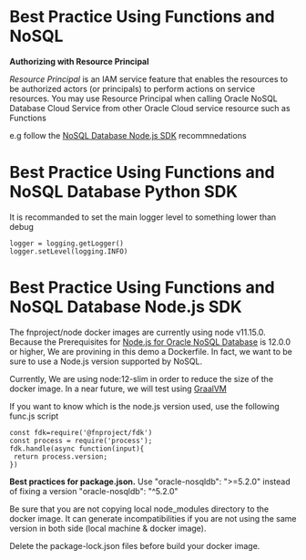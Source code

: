 # Best Practice Using Functions and NoSQL

**Authorizing with Resource Principal**

*Resource Principal* is an IAM service feature that enables the resources to
be authorized actors (or principals) to perform actions on service resources.
You may use Resource Principal when calling Oracle NoSQL Database Cloud
Service from other Oracle Cloud service resource such as Functions

e.g follow the [NoSQL Database Node.js SDK](https://github.com/oracle/nosql-node-sdk/blob/master/doc/guides/connect-cloud.md) recommnedations

# Best Practice Using Functions and NoSQL Database Python SDK

It is recommanded to set the main logger level to something lower than debug 
````
logger = logging.getLogger()
logger.setLevel(logging.INFO)
````

# Best Practice Using Functions and NoSQL Database Node.js SDK

The fnproject/node docker images are currently using node v11.15.0. Because the Prerequisites for [Node.js for Oracle NoSQL Database](https://github.com/oracle/nosql-node-sdk/blob/master/README.md) is 12.0.0 or higher, We are provining in this demo a Dockerfile. In fact, we want to be sure to use a Node.js version supported by NoSQL.

Currently, We are using node:12-slim in order to reduce the size of the docker image. In a near future, we will test using [GraalVM](https://www.graalvm.org/)

If you want to know which is the node.js version used, use the following func.js script

```` 
const fdk=require('@fnproject/fdk')
const process = require('process');
fdk.handle(async function(input){
 return process.version;
})
````

**Best practices for package.json.** Use "oracle-nosqldb": ">=5.2.0" instead of fixing a version "oracle-nosqldb": "^5.2.0" 

Be sure that you are not copying local node_modules directory to the docker image. It can generate incompatibilities if you are not using the same version in both side (local machine & docker image). 

Delete the package-lock.json files before build your docker image.



